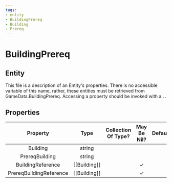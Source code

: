 ```yaml
---
tags:
- entity
- BuildingPrereq
- Building
- Prereq
---
```

# BuildingPrereq
## Entity
This file is a description of an Entity's properties. There is no accessible variable of this name, rather, these entities must be retrieved from GameData.BuildingPrereq. Accessing a property should be invoked with a `.`.
## Properties
|	Property	|	Type	|	Collection Of Type?	|	May Be Nil?	|	Default	|	References	|	Key	|	Notes	|
|	:-:	|	:-:	|	:-:	|	:-:	|	:-:	|	:-:	|	:-:	|	-:	|
|	Building	|	string	|		|		|		|	[[Building]].BuildingType	|		|	|
|	PrereqBuilding	|	string	|		|		|		|	[[Building]].BuildingType	|		|	|
|	BuildingReference	|	[[Building]]	|		|	✓	|		|		|		|	|
|	PrereqBuildingReference	|	[[Building]]	|		|	✓	|		|		|		|	|
